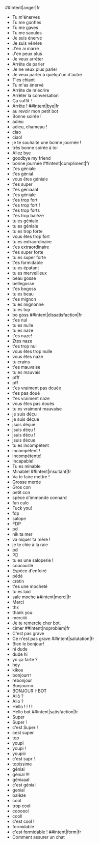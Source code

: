 ##intent|anger|fr
- Tu m'énerves
- Tu me gonfles
- Tu me gaves
- Tu me saoules
- Je suis énervé
- Je suis vénère
- J'en ai marre
- J'en peux plus
- Je veux arrêter
- Arrête de parler
- Je ne veux plus parler
- Je veux parler à quelqu'un d'autre
- T'es chiant
- Tu m'as énervé
- Arrête de m'écrire
- Arrêter la conversation
- Ça suffit !
- Arrête !
##intent|bye|fr
- au revoir mon petit bot
- Bonne soirée !
- adieu
- adieu, chameau !
- ciao
- ciao!
- je te souhaite une bonne journée !
- très bonne soirée à toi
- Allez bye
- goodbye my friend
- bonne journée
##intent|compliment|fr
- t'es géniale
- t'es génial
- vous êtes géniale
- t'es super
- t'es géniaaal
- t'es géniale
- t'es trop fort
- t'es trop fort !
- t'es trop forts
- t'es trop balèze
- tu es géniale
- tu es géniale
- tu es trop forte
- vous êtes trop fort
- tu es extraordinaire
- t'es extraordinaire
- t'es super forte
- tu es super forte
- t'es formidable
- tu es épatant
- tu es merveilleux
- beau gosse
- bellegosse
- t'es bogoss
- tu es beau
- t'es mignon
- tu es mignonne
- tu es top
- bo goss
##intent|dissatisfaction|fr
- t'es nul
- tu es nulle
- tu es naze
- t'es naze!
- Ztes naze
- t'es trop nul
- vous êtes trop nulle
- vous êtes naze
- tu crains
- t'es mauvaise
- tu es mauvais
- pfff
- pff
- t'es vraiment pas douée
- t'es pas doué
- t'es vraiment naze
- vous êtes pas doués
- tu es vraiment mauvaise
- je suis déçu
- je suis déçue
- jsuis déçue
- jsuis déçu !
- jsuis décu !
- jsuis décue
- tu es incompétent
- incompétent !
- incompétente!
- Incapable!
- Tu es minable
- Minable!
##intent|insultant|fr
- Va te faire mettre !
- Grosse merde
- Gros con
- petit con
- spèce d'immonde connard
- fan culo
- Fuck you!
- fdp
- salope
- FDP
- pd
- nik ta mer
- va niquer ta mère !
- je te chie à la raie
- pd
- PD
- tu es une saloperie !
- coucouille
- Espèce d'enfoiré
- pédé
- crétin
- t'es une mocheté
- tu es laid
- sale moche
##intent|merci|fr
- Merci
- thx
- thank you
- merciiii
- Je te remercie cher bot.
- cimer
##intent|noproblem|fr
- C'est pas grave
- Ce n'est pas grave
##intent|salutation|fr
- Bien le bonjour!
- hi dude
- dude hi
- yo ça farte ?
- hey
- kikou
- bonjourrr
- rebonjour
- Bonjourno
- BONJOUR I-BOT
- Allô ?
- Allo ?
- Hello ! ! ! !
- Hello	  bot
##intent|satisfaction|fr
- Super
- Super !
- c'est Super !
- cest super
- top
- youpi
- youpi !
- youpiii
- c'est supr !
- topissime
- génial
- génial !!!
- géniaaal
- c'est génial
- genial
- balèze
- cool
- trop cool
- coooool
- cooll
- c'est cool !
- formidable
- c'est formidable !
##intent|form|fr
- Comment assurer un chat